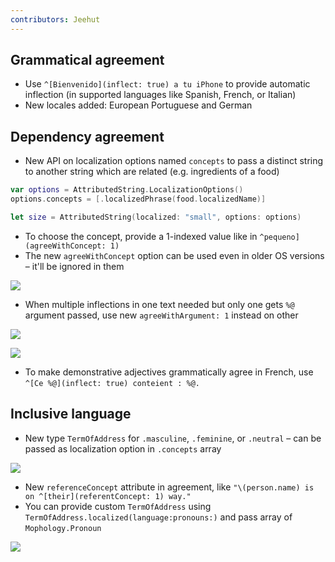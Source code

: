 ```yaml
---
contributors: Jeehut
---
```


## Grammatical agreement

- Use `^[Bienvenido](inflect: true) a tu iPhone` to provide automatic inflection (in supported languages like Spanish, French, or Italian)
- New locales added: European Portuguese and German

## Dependency agreement

- New API on localization options named `concepts` to pass a distinct string to another string which are related (e.g. ingredients of a food)

```Swift
var options = AttributedString.LocalizationOptions()
options.concepts = [.localizedPhrase(food.localizedName)]

let size = AttributedString(localized: "small", options: options)
```

- To choose the concept, provide a 1-indexed value like in `^pequeno](agreeWithConcept: 1)`
- The new `agreeWithConcept` option can be used even in older OS versions – it'll be ignored in them

![][agreeWithConcept]

[agreeWithConcept]: ../../../images/notes/wwdc23/10153/agreeWithConcept.png

- When multiple inflections in one text needed but only one gets `%@` argument passed, use new `agreeWithArgument: 1` instead on other

![][agreeWithArgument]

[agreeWithArgument]: ../../../images/notes/wwdc23/10153/agreeWithArgument.png

![][agreeWithComparison]

[agreeWithComparison]: ../../../images/notes/wwdc23/10153/agreeWithComparison.png

- To make demonstrative adjectives grammatically agree in French, use `^[Ce %@](inflect: true) conteient : %@.`

## Inclusive language

- New type `TermOfAddress` for `.masculine`, `.feminine`, or `.neutral` – can be passed as localization option in `.concepts` array

![][neutral]

[neutral]: ../../../images/notes/wwdc23/10153/TermsOfAddress.neutral.png

- New `referenceConcept` attribute in agreement, like `"\(person.name) is on ^[their](referentConcept: 1) way."`
- You can provide custom `TermOfAddress` using `TermOfAddress.localized(language:pronouns:)` and pass array of `Mophology.Pronoun`

![][LocalizationOptions]

[LocalizationOptions]: ../../../images/notes/wwdc23/10153/LocalizationOptions.png

